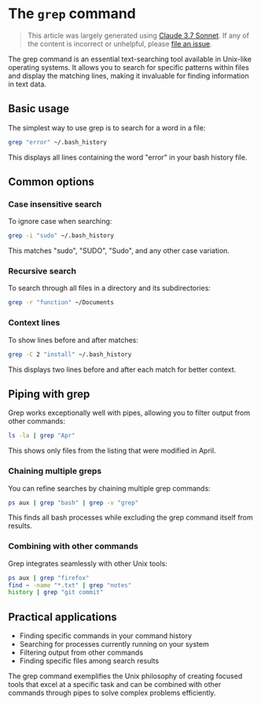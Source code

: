 # The `grep` command

> This article was largely generated using
> [Claude 3.7 Sonnet](<https://en.wikipedia.org/wiki/Claude_(language_model)#Claude_3.7>).
> If any of the content is incorrect or unhelpful, please
> [file an issue](https://github.com/dewcservices/data-engineering-upskilling/issues).

The grep command is an essential text-searching tool available in Unix-like
operating systems. It allows you to search for specific patterns within files
and display the matching lines, making it invaluable for finding information in
text data.

## Basic usage

The simplest way to use grep is to search for a word in a file:

```bash
grep "error" ~/.bash_history
```

This displays all lines containing the word "error" in your bash history file.

## Common options

### Case insensitive search

To ignore case when searching:

```bash
grep -i "sudo" ~/.bash_history
```

This matches "sudo", "SUDO", "Sudo", and any other case variation.

### Recursive search

To search through all files in a directory and its subdirectories:

```bash
grep -r "function" ~/Documents
```

### Context lines

To show lines before and after matches:

```bash
grep -C 2 "install" ~/.bash_history
```

This displays two lines before and after each match for better context.

## Piping with grep

Grep works exceptionally well with pipes, allowing you to filter output from
other commands:

```bash
ls -la | grep "Apr"
```

This shows only files from the listing that were modified in April.

### Chaining multiple greps

You can refine searches by chaining multiple grep commands:

```bash
ps aux | grep "bash" | grep -v "grep"
```

This finds all bash processes while excluding the grep command itself from
results.

### Combining with other commands

Grep integrates seamlessly with other Unix tools:

```bash
ps aux | grep "firefox"
find ~ -name "*.txt" | grep "notes"
history | grep "git commit"
```

## Practical applications

- Finding specific commands in your command history
- Searching for processes currently running on your system
- Filtering output from other commands
- Finding specific files among search results

The grep command exemplifies the Unix philosophy of creating focused tools that
excel at a specific task and can be combined with other commands through pipes
to solve complex problems efficiently.
